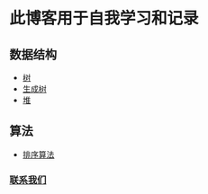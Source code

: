 # 此博客用于自我学习和记录

## 数据结构
* [树](/blog/datastruct/tree/)
* [生成树](/blog/datastruct/spanningtree/)
* [堆](/blog/datastruct/heap/)

## 算法
* [排序算法](/blog/algorithm/sort/)

### [联系我们](/blog/contact/)